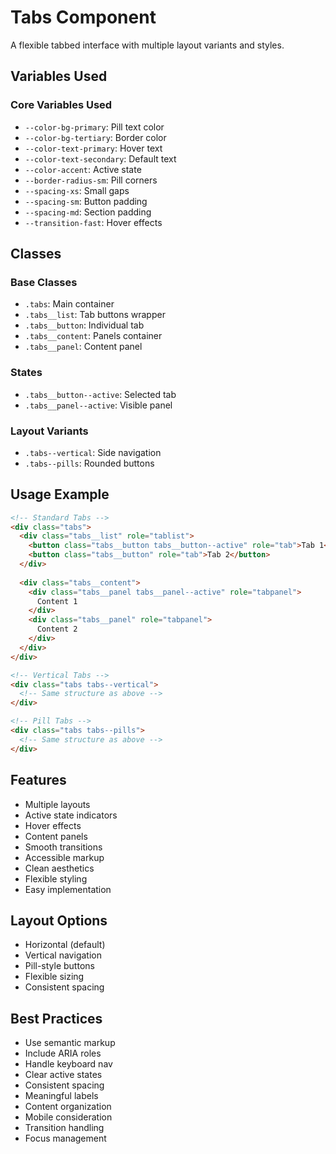 # Tabs Component

A flexible tabbed interface with multiple layout variants and styles.

## Variables Used

### Core Variables Used
- `--color-bg-primary`: Pill text color
- `--color-bg-tertiary`: Border color
- `--color-text-primary`: Hover text
- `--color-text-secondary`: Default text
- `--color-accent`: Active state
- `--border-radius-sm`: Pill corners
- `--spacing-xs`: Small gaps
- `--spacing-sm`: Button padding
- `--spacing-md`: Section padding
- `--transition-fast`: Hover effects

## Classes

### Base Classes
- `.tabs`: Main container
- `.tabs__list`: Tab buttons wrapper
- `.tabs__button`: Individual tab
- `.tabs__content`: Panels container
- `.tabs__panel`: Content panel

### States
- `.tabs__button--active`: Selected tab
- `.tabs__panel--active`: Visible panel

### Layout Variants
- `.tabs--vertical`: Side navigation
- `.tabs--pills`: Rounded buttons

## Usage Example

```html
<!-- Standard Tabs -->
<div class="tabs">
  <div class="tabs__list" role="tablist">
    <button class="tabs__button tabs__button--active" role="tab">Tab 1</button>
    <button class="tabs__button" role="tab">Tab 2</button>
  </div>
  
  <div class="tabs__content">
    <div class="tabs__panel tabs__panel--active" role="tabpanel">
      Content 1
    </div>
    <div class="tabs__panel" role="tabpanel">
      Content 2
    </div>
  </div>
</div>

<!-- Vertical Tabs -->
<div class="tabs tabs--vertical">
  <!-- Same structure as above -->
</div>

<!-- Pill Tabs -->
<div class="tabs tabs--pills">
  <!-- Same structure as above -->
</div>
```

## Features
- Multiple layouts
- Active state indicators
- Hover effects
- Content panels
- Smooth transitions
- Accessible markup
- Clean aesthetics
- Flexible styling
- Easy implementation

## Layout Options
- Horizontal (default)
- Vertical navigation
- Pill-style buttons
- Flexible sizing
- Consistent spacing

## Best Practices
- Use semantic markup
- Include ARIA roles
- Handle keyboard nav
- Clear active states
- Consistent spacing
- Meaningful labels
- Content organization
- Mobile consideration
- Transition handling
- Focus management